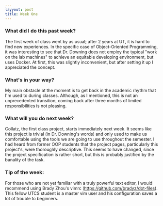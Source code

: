 ```yaml
---
layyout: post
title: Week One
---
```


### What did I do this past week?
The first week of class went by as usual; after 2 years at UT, it is hard to find new experiences. In the specific case of Object-Oriented Programming, it was interesting to see that Dr. Downing does not employ the typical "work on the lab machines" to achieve an equitable developing environment, but uses Docker. At first, this was slightly inconvenient, but after setting it up I appreciated the concept.
### What's in your way?
My main obstacle at the moment is to get back in the academic rhythm that I'm used to during classes. Although, as I mentioned, this is not an unprecedented transition, coming back after three months of limited responsibilities is not pleasing.

### What will you do next week?
Collatz, the first class project, starts immediately next week. It seems like this project is trivial (in Dr. Downing's words) and only used to make us comfortable using the tools we are going to use throughout the semester. I had heard from former OOP students that the project pages, particularly this project's, were thoroughly descriptive. This seems to have changed, since the project specification is rather short, but this is probably justified by the banality of the task.

### Tip of the week:
For those who are not yet familiar with a truly powerful text editor, I would recommend using Brady Zhou's vimrc (https://github.com/bradyz/dot-files). This fellow UTCS student is a master vim user and his configuration saves a lot of trouble to beginners.
